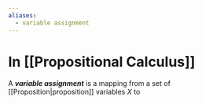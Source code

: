 ```yaml
---
aliases:
  - variable assignment
---
```

# In [[Propositional Calculus]]
A ___variable assignment___ is a mapping from a set of [[Proposition|proposition]] variables $X$ to